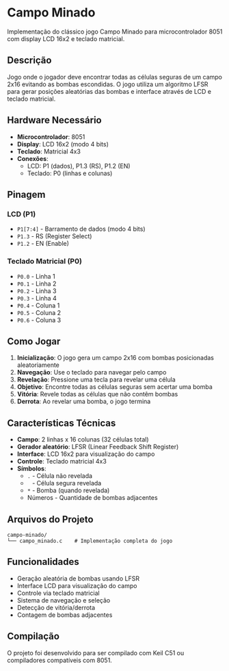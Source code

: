 # Campo Minado

Implementação do clássico jogo Campo Minado para microcontrolador 8051 com display LCD 16x2 e teclado matricial.

## Descrição

Jogo onde o jogador deve encontrar todas as células seguras de um campo 2x16 evitando as bombas escondidas. O jogo utiliza um algoritmo LFSR para gerar posições aleatórias das bombas e interface através de LCD e teclado matricial.

## Hardware Necessário

- **Microcontrolador**: 8051
- **Display**: LCD 16x2 (modo 4 bits)
- **Teclado**: Matricial 4x3
- **Conexões**:
  - LCD: P1 (dados), P1.3 (RS), P1.2 (EN)
  - Teclado: P0 (linhas e colunas)

## Pinagem

### LCD (P1)
- `P1[7:4]` - Barramento de dados (modo 4 bits)
- `P1.3` - RS (Register Select)
- `P1.2` - EN (Enable)

### Teclado Matricial (P0)
- `P0.0` - Linha 1
- `P0.1` - Linha 2
- `P0.2` - Linha 3
- `P0.3` - Linha 4
- `P0.4` - Coluna 1
- `P0.5` - Coluna 2
- `P0.6` - Coluna 3

## Como Jogar

1. **Inicialização**: O jogo gera um campo 2x16 com bombas posicionadas aleatoriamente
2. **Navegação**: Use o teclado para navegar pelo campo
3. **Revelação**: Pressione uma tecla para revelar uma célula
4. **Objetivo**: Encontre todas as células seguras sem acertar uma bomba
5. **Vitória**: Revele todas as células que não contêm bombas
6. **Derrota**: Ao revelar uma bomba, o jogo termina

## Características Técnicas

- **Campo**: 2 linhas x 16 colunas (32 células total)
- **Gerador aleatório**: LFSR (Linear Feedback Shift Register)
- **Interface**: LCD 16x2 para visualização do campo
- **Controle**: Teclado matricial 4x3
- **Símbolos**:
  - `.` - Célula não revelada
  - ` ` - Célula segura revelada
  - `*` - Bomba (quando revelada)
  - Números - Quantidade de bombas adjacentes

## Arquivos do Projeto

```
campo-minado/
└── campo_minado.c    # Implementação completa do jogo
```

## Funcionalidades

- Geração aleatória de bombas usando LFSR
- Interface LCD para visualização do campo
- Controle via teclado matricial
- Sistema de navegação e seleção
- Detecção de vitória/derrota
- Contagem de bombas adjacentes

## Compilação

O projeto foi desenvolvido para ser compilado com Keil C51 ou compiladores compatíveis com 8051.
